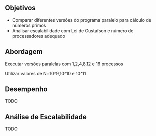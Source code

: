 ## Objetivos

- Comparar diferentes versões do programa paralelo para cálculo de números primos
- Analisar escalabilidade com Lei de Gustafson e número de processadores adequado

## Abordagem

Executar versões paralelas com 1,2,4,8,12 e 16 processos

Utilizar valores de N=10^9,10^10 e 10^11

## Desempenho

TODO


## Análise de Escalabilidade

TODO